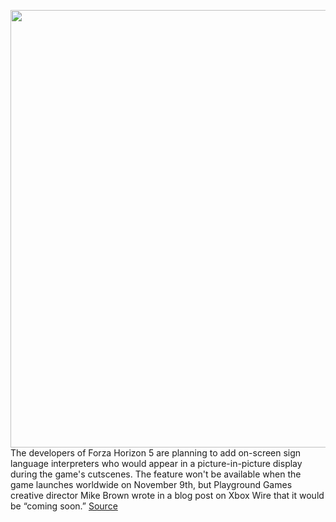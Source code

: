 <img src='https://cdn.vox-cdn.com/thumbor/NpX5DNIk8W1VuN5Qjb-lR19wq1o=/0x0:1881x861/1200x800/filters:focal(791x281:1091x581)/cdn.vox-cdn.com/uploads/chorus_image/image/70108395/forza_screen_cap.0.png' width='700px' /><br/>
The developers of Forza Horizon 5 are planning to add on-screen sign language interpreters who would appear in a picture-in-picture display during the game's cutscenes. The feature won't be available when the game launches worldwide on November 9th, but Playground Games creative director Mike Brown wrote in a blog post on Xbox Wire that it would be “coming soon.”
<a href='https://www.theverge.com/2021/11/7/22768466/forza-horizon-5-on-screen-sign-language-interpreters-cutscenes-xbox'> Source <a/>